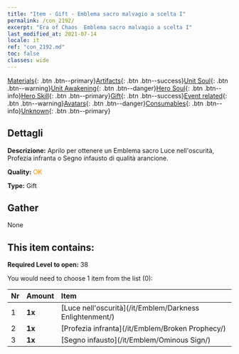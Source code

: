 ```yaml
---
title: "Item - Gift - Emblema sacro malvagio a scelta I"
permalink: /con_2192/
excerpt: "Era of Chaos  Emblema sacro malvagio a scelta I"
last_modified_at: 2021-07-14
locale: it
ref: "con_2192.md"
toc: false
classes: wide
---
```

 [Materials](/ItemsIT/){: .btn .btn--primary}[Artifacts](/ItemsIT/Artifacts/){: .btn .btn--success}[Unit Soul](/ItemsIT/UnitSoul/){: .btn .btn--warning}[Unit Awakening](/ItemsIT/UnitAwakening/){: .btn .btn--danger}[Hero Soul](/ItemsIT/HeroSoul/){: .btn .btn--info}[Hero Skill](/ItemsIT/HeroSkill/){: .btn .btn--primary}[Gift](/ItemsIT/Gift/){: .btn .btn--success}[Event related](/ItemsIT/Events/){: .btn .btn--warning}[Avatars](/ItemsIT/Avatars/){: .btn .btn--danger}[Consumables](/ItemsIT/Consumables/){: .btn .btn--info}[Unknown](/ItemsIT/Unknown/){: .btn .btn--primary}

## Dettagli
 **Descrizione:** Aprilo per ottenere un Emblema sacro Luce nell'oscurità, Profezia infranta o Segno infausto di qualità arancione.

 **Quality:** <span style="color: #FF8C00">OK</span>

 **Type:** Gift

## Gather

  None

## This item contains:

 **Required Level to open:** 38

 You would need to choose 1 item from the list (0):

  | Nr | Amount |     Item    |
  |:---|:-------|:------------|
  | 1 |  **1x** | [Luce nell'oscurità](/it/Emblem/Darkness Enlightenment/) |  | 
  | 2 |  **1x** | [Profezia infranta](/it/Emblem/Broken Prophecy/) |  | 
  | 3 |  **1x** | [Segno infausto](/it/Emblem/Ominous Sign/) |  | 
